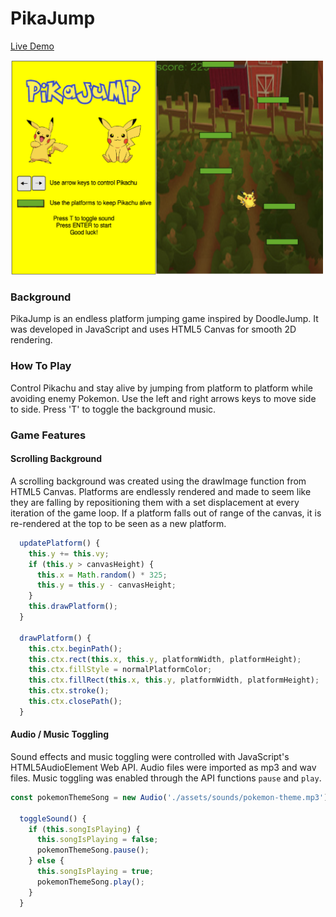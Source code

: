 # PikaJump

[Live Demo](https://parkjphilip.github.io/pikaJump)

<img src="assets/readmepic.png" width="500">


### Background

PikaJump is an endless platform jumping game inspired by DoodleJump. It was developed in JavaScript and uses HTML5 Canvas for smooth 2D rendering.

### How To Play
Control Pikachu and stay alive by jumping from platform to platform while avoiding enemy Pokemon. Use the left and right arrows keys to move side to side. Press 'T' to toggle the background music.

### Game Features

#### Scrolling Background

A scrolling background was created using the drawImage function from HTML5 Canvas. Platforms are endlessly rendered and made to seem like they are falling by repositioning them with a set displacement at every iteration of the game loop. If a platform falls out of range of the canvas, it is re-rendered at the top to be seen as a new platform.

```javascript
  updatePlatform() {
    this.y += this.vy;
    if (this.y > canvasHeight) {
      this.x = Math.random() * 325;
      this.y = this.y - canvasHeight;
    }
    this.drawPlatform();
  }

  drawPlatform() {
    this.ctx.beginPath();
    this.ctx.rect(this.x, this.y, platformWidth, platformHeight);
    this.ctx.fillStyle = normalPlatformColor;
    this.ctx.fillRect(this.x, this.y, platformWidth, platformHeight);
    this.ctx.stroke();
    this.ctx.closePath();
  }
```

#### Audio / Music Toggling

Sound effects and music toggling were controlled with JavaScript's HTML5AudioElement Web API. Audio files were imported as mp3 and wav files. Music toggling was enabled through the API functions `pause` and `play`.

```javascript
const pokemonThemeSong = new Audio('./assets/sounds/pokemon-theme.mp3');

  toggleSound() {
    if (this.songIsPlaying) {
      this.songIsPlaying = false;
      pokemonThemeSong.pause();
    } else {
      this.songIsPlaying = true;
      pokemonThemeSong.play();
    }
  }
```
